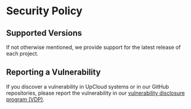# Security Policy

## Supported Versions

If not otherwise mentioned, we provide support for the latest release of each project.

## Reporting a Vulnerability

If you discover a vulnerability in UpCloud systems or in our GitHub repositories, please report the vulnerability in our [vulnerability disclosure program (VDP)](https://app.intigriti.com/programs/upcloud/upcloudvdp/detail).
